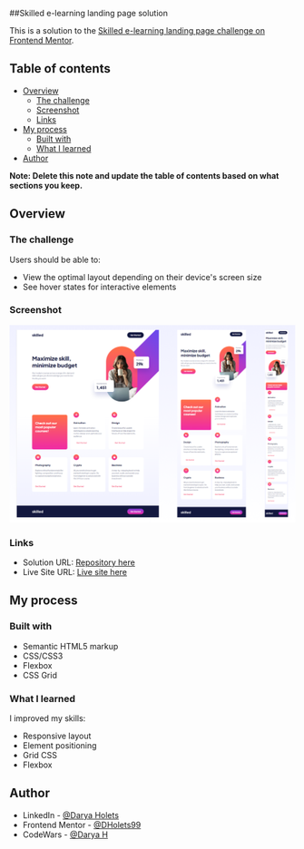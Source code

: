 ##Skilled e-learning landing page solution

This is a solution to the [Skilled e-learning landing page challenge on Frontend Mentor](https://www.frontendmentor.io/challenges/skilled-elearning-landing-page-S1ObDrZ8q).

## Table of contents

- [Overview](#overview)
  - [The challenge](#the-challenge)
  - [Screenshot](#screenshot)
  - [Links](#links)
- [My process](#my-process)
  - [Built with](#built-with)
  - [What I learned](#what-i-learned)
- [Author](#author)

**Note: Delete this note and update the table of contents based on what sections you keep.**

## Overview

### The challenge

Users should be able to:

- View the optimal layout depending on their device's screen size
- See hover states for interactive elements

### Screenshot

![](./Group_1.png)

### Links

- Solution URL: [Repository here](https://github.com/DHolets99/skilled-landing-page)
- Live Site URL: [Live site here](https://dholets99.github.io/skilled-landing-page/)

## My process

### Built with

- Semantic HTML5 markup
- CSS/CSS3
- Flexbox
- CSS Grid

### What I learned

I improved my skills:
 - Responsive layout
 - Element positioning
 - Grid CSS
 - Flexbox

## Author

- LinkedIn - [@Darya Holets](https://www.linkedin.com/in/dholets99/)
- Frontend Mentor - [@DHolets99](https://www.frontendmentor.io/profile/DHolets99)
- CodeWars - [@Darya H](https://www.codewars.com/users/Darya%20H)

